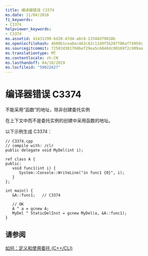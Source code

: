 ```yaml
---
title: 编译器错误 C3374
ms.date: 11/04/2016
f1_keywords:
- C3374
helpviewer_keywords:
- C3374
ms.assetid: 41431299-bd20-47d4-a0c8-1334dd79018b
ms.openlocfilehash: 4b00b1cea8ac462c82c11d9f5b207706af74959c
ms.sourcegitcommit: 72583d30170d6ef29ea5c6848dc00169f2c909aa
ms.translationtype: MT
ms.contentlocale: zh-CN
ms.lasthandoff: 04/18/2019
ms.locfileid: "59022627"
---
```

# <a name="compiler-error-c3374"></a>编译器错误 C3374

不能采用“函数”的地址，除非创建委托实例

在上下文中而不是委托实例的创建中采用函数的地址。

以下示例生成 C3374：

```
// C3374.cpp
// compile with: /clr
public delegate void MyDel(int i);

ref class A {
public:
   void func1(int i) {
      System::Console::WriteLine("in func1 {0}", i);
   }
};

int main() {
   &A::func1;   // C3374

   // OK
   A ^ a = gcnew A;
   MyDel ^ StaticDelInst = gcnew MyDel(a, &A::func1);
}
```

## <a name="see-also"></a>请参阅

[如何：定义和使用委托 (C++/CLI)](../../dotnet/how-to-define-and-use-delegates-cpp-cli.md)